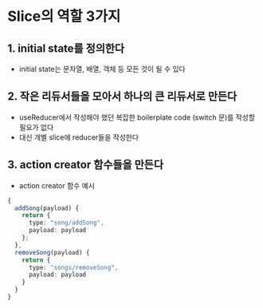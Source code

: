 # Slice의 역할 3가지
## 1. initial state를 정의한다
- initial state는 문자열, 배열, 객체 등 모든 것이 될 수 있다
## 2. 작은 리듀서들을 모아서 하나의 큰 리듀서로 만든다
- useReducer에서 작성해야 했던 복잡한 boilerplate code (switch 문)를 작성할 필요가 없다
- 대신 개별 slice에 reducer들을 작성한다
## 3. action creator 함수들을 만든다
- action creator 함수 예시
```ts
{
  addSong(payload) {
    return {
      type: "song/addSong",
      payload: payload
    };
  },
  removeSong(payload) {
    return {
      type: "songs/removeSong",
      payload: payload
    }
  }
}
```

